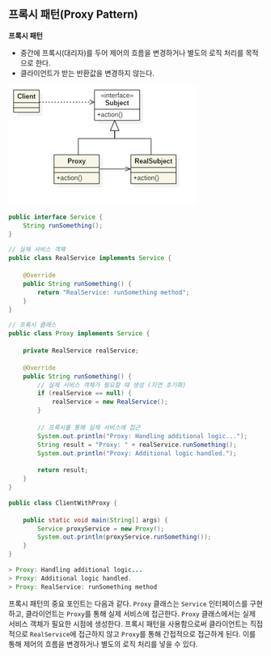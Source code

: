 ## 프록시 패턴(Proxy Pattern)

**프록시 패턴**

- 중간에 프록시(대리자)를 두어 제어의 흐름을 변경하거나 별도의 로직 처리를 목적으로 한다.
- 클라이언트가 받는 반환값을 변경하지 않는다.

![img](https://github.com/dilmah0203/TIL/blob/main/Image/Proxy.png)

```java
public interface Service {
    String runSomething();
}
```

```java
// 실제 서비스 객체
public class RealService implements Service {

    @Override
    public String runSomething() {
        return "RealService: runSomething method";
    }
}
```

```java
// 프록시 클래스
public class Proxy implements Service {

    private RealService realService;

    @Override
    public String runSomething() {
        // 실제 서비스 객체가 필요할 때 생성 (지연 초기화)
        if (realService == null) {
            realService = new RealService();
        }

        // 프록시를 통해 실제 서비스에 접근
        System.out.println("Proxy: Handling additional logic...");
        String result = "Proxy: " + realService.runSomething();
        System.out.println("Proxy: Additional logic handled.");

        return result;
    }
}
```

```java
public class ClientWithProxy {

    public static void main(String[] args) {
        Service proxyService = new Proxy();
        System.out.println(proxyService.runSomething());
    }
}
```

```java
> Proxy: Handling additional logic...
> Proxy: Additional logic handled.
> Proxy: RealService: runSomething method
```

프록시 패턴의 중요 포인트는 다음과 같다. `Proxy` 클래스는 `Service` 인터페이스를 구현하고, 클라이언트는 `Proxy`를 통해 실제 서비스에 접근한다. `Proxy` 클래스에서는 실제 서비스 객체가 필요한 시점에 생성한다. 프록시 패턴을 사용함으로써 클라이언트는 직접적으로 `RealService`에 접근하지 않고 `Proxy`를 통해 간접적으로 접근하게 된다. 이를 통해 제어의 흐름을 변경하거나 별도의 로직 처리를 넣을 수 있다.
